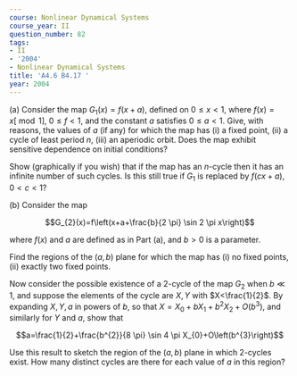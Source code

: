 ```yaml
---
course: Nonlinear Dynamical Systems
course_year: II
question_number: 82
tags:
- II
- '2004'
- Nonlinear Dynamical Systems
title: 'A4.6 B4.17 '
year: 2004
---
```



(a) Consider the map $G_{1}(x)=f(x+a)$, defined on $0 \leqslant x<1$, where $f(x)=x[\bmod 1]$, $0 \leqslant f<1$, and the constant $a$ satisfies $0 \leqslant a<1$. Give, with reasons, the values of $a$ (if any) for which the map has (i) a fixed point, (ii) a cycle of least period $n$, (iii) an aperiodic orbit. Does the map exhibit sensitive dependence on initial conditions?

Show (graphically if you wish) that if the map has an $n$-cycle then it has an infinite number of such cycles. Is this still true if $G_{1}$ is replaced by $f(c x+a), 0<c<1 ?$

(b) Consider the map

$$G_{2}(x)=f\left(x+a+\frac{b}{2 \pi} \sin 2 \pi x\right)$$

where $f(x)$ and $a$ are defined as in Part (a), and $b>0$ is a parameter.

Find the regions of the $(a, b)$ plane for which the map has (i) no fixed points, (ii) exactly two fixed points.

Now consider the possible existence of a 2-cycle of the map $G_{2}$ when $b \ll 1$, and suppose the elements of the cycle are $X, Y$ with $X<\frac{1}{2}$. By expanding $X, Y, a$ in powers of $b$, so that $X=X_{0}+b X_{1}+b^{2} X_{2}+O\left(b^{3}\right)$, and similarly for $Y$ and $a$, show that

$$a=\frac{1}{2}+\frac{b^{2}}{8 \pi} \sin 4 \pi X_{0}+O\left(b^{3}\right)$$

Use this result to sketch the region of the $(a, b)$ plane in which 2-cycles exist. How many distinct cycles are there for each value of $a$ in this region?